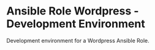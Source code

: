 # Ansible Role Wordpress - Development Environment

Development environment for a Wordpress Ansible Role.
